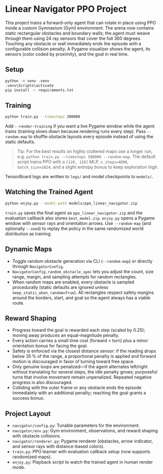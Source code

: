 # Linear Navigator PPO Project

This project trains a forward-only agent that can rotate in place using PPO inside a custom Gymnasium (Gym) environment. The arena now contains static rectangular obstacles and boundary walls; the agent must weave through them using 24 ray sensors that cover the full 360 degrees. Touching any obstacle or wall immediately ends the episode with a configurable collision penalty. A Pygame visualizer shows the agent, its sensors (color coded by proximity), and the goal in real time.

## Setup

```bash
python -m venv .venv
.venv\Scripts\activate
pip install -r requirements.txt
```

## Training

```bash
python train.py --timesteps 200000
```

Add `--render-training` if you want a live Pygame window while the agent trains (training slows down because rendering runs every step). Pass `--random-map` to shuffle obstacle layouts every episode instead of using the static defaults.

> Tip: For the best results on highly cluttered maps use a longer run, e.g. `python train.py --timesteps 500000 --random-map`. The default script trains PPO with a `[128, 128]` MLP, `n_steps=4096`, `batch_size=1024`, and a slight entropy bonus to keep exploration high.

TensorBoard logs are written to `logs/` and model checkpoints to `models/`.

## Watching the Trained Agent

```bash
python enjoy.py --model-path models/ppo_linear_navigator.zip
```

`train.py` saves the final agent as `ppo_linear_navigator.zip` and the evaluation callback also stores `best_model.zip`. `enjoy.py` opens a Pygame window with sensor rays and orientation arrows. Use `--random-map` (and optionally `--seed`) to replay the policy in the same randomized world distribution as training.

## Dynamic Maps

- Toggle random obstacle generation via CLI (`--random-map`) or directly through `NavigatorConfig`.
- `NavigatorConfig.random_obstacle_spec` lets you adjust the count, size range, margin, and sampling attempts for random rectangles.
- When random maps are enabled, every obstacle is sampled procedurally (static defaults are ignored unless `keep_static_when_random=True`). All rectangles respect safety margins around the borders, start, and goal so the agent always has a viable route.

## Reward Shaping

- Progress toward the goal is rewarded each step (scaled by 0.25); moving away produces an equal-magnitude penalty.
- Every action carries a small time cost (forward > turn) plus a minor orientation bonus for facing the goal.
- Safety is enforced via the closest distance sensor: if the reading drops below 35 % of the range, a proportional penalty is applied and forward motion is discouraged in favor of turning toward free space.
- Only genuine loops are penalized—if the agent alternates left/right without translating for several steps, the idle penalty grows; purposeful turns that involve movement remain unpenalized. Repeated negative progress is also discouraged.
- Colliding with the outer frame or any obstacle ends the episode immediately with an additional penalty; reaching the goal grants a success bonus.

## Project Layout

- `navigator/config.py`: Tunable parameters for the environment.
- `navigator/env.py`: Gym environment, observations, and reward shaping with obstacle collisions.
- `navigator/renderer.py`: Pygame renderer (obstacles, arrow indicator, and sensor rays with distance-based colors).
- `train.py`: PPO learner with evaluation callback setup (now supports randomized maps).
- `enjoy.py`: Playback script to watch the trained agent in human render mode.


